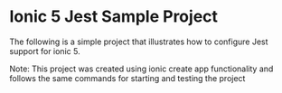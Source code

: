 # Ionic 5 Jest Sample Project

The following is a simple project that illustrates how to configure Jest support for ionic 5.  

Note:
This project was created using ionic create app functionality and follows the same commands for starting and testing the project

